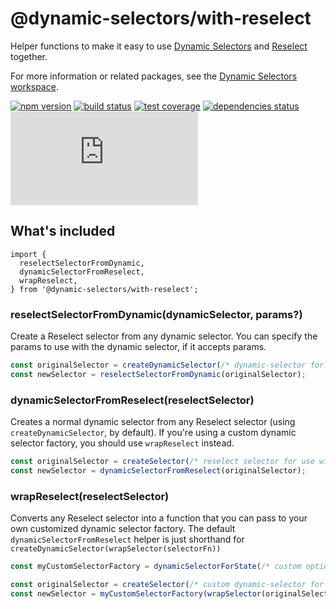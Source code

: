 # @dynamic-selectors/with-reselect

Helper functions to make it easy to use [Dynamic Selectors](https://github.com/spautz/dynamic-selectors) and
[Reselect](https://github.com/reduxjs/reselect) together.

For more information or related packages, see the [Dynamic Selectors workspace](https://github.com/spautz/dynamic-selectors).

[![npm version](https://img.shields.io/npm/v/@dynamic-selectors/with-reselect.svg)](https://www.npmjs.com/package/@dynamic-selectors/with-reselect)
[![build status](https://github.com/spautz/dynamic-selectors/workflows/CI/badge.svg)](https://github.com/spautz/dynamic-selectors/actions)
[![test coverage](https://coveralls.io/repos/github/spautz/dynamic-selectors/badge.svg?branch=x-cov-with-reselect)](https://coveralls.io/github/spautz/dynamic-selectors?branch=x-cov-with-reselect)
[![dependencies status](https://img.shields.io/librariesio/release/npm/@dynamic-selectors/with-reselect.svg)](https://libraries.io/github/spautz/dynamic-selectors)
[![gzip size](https://img.badgesize.io/https://unpkg.com/@dynamic-selectors/with-reselect@latest/dist/index.js?compression=gzip)](https://bundlephobia.com/result?p=@dynamic-selectors/with-reselect)

## What's included

```
import {
  reselectSelectorFromDynamic,
  dynamicSelectorFromReselect,
  wrapReselect,
} from '@dynamic-selectors/with-reselect';
```

### reselectSelectorFromDynamic(dynamicSelector, params?)

Create a Reselect selector from any dynamic selector. You can specify the params to use with the dynamic selector,
if it accepts params.

```javascript
const originalSelector = createDynamicSelector(/* dynamic-selector for use with reselect */);
const newSelector = reselectSelectorFromDynamic(originalSelector);
```

### dynamicSelectorFromReselect(reselectSelector)

Creates a normal dynamic selector from any Reselect selector (using `createDynamicSelector`, by default).
If you're using a custom dynamic selector factory, you should use `wrapReselect` instead.

```javascript
const originalSelector = createSelector(/* reselect selector for use with dynamic-selectors */);
const newSelector = dynamicSelectorFromReselect(originalSelector);
```

### wrapReselect(reselectSelector)

Converts any Reselect selector into a function that you can pass to your own customized dynamic selector factory.
The default `dynamicSelectorFromReselect` helper is just shorthand for `createDynamicSelector(wrapSelector(selectorFn))`

```javascript
const myCustomSelectorFactory = dynamicSelectorForState(/* custom options */);

const originalSelector = createSelector(/* custom dynamic-selector for use with reselect */);
const newSelector = myCustomSelectorFactory(wrapSelector(originalSelector));
```
